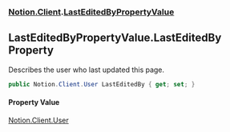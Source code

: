 ### [Notion.Client](Notion.Client.md 'Notion.Client').[LastEditedByPropertyValue](Notion.Client.LastEditedByPropertyValue.md 'Notion.Client.LastEditedByPropertyValue')

## LastEditedByPropertyValue.LastEditedBy Property

Describes the user who last updated this page.

```csharp
public Notion.Client.User LastEditedBy { get; set; }
```

#### Property Value
[Notion.Client.User](https://docs.microsoft.com/en-us/dotnet/api/Notion.Client.User 'Notion.Client.User')